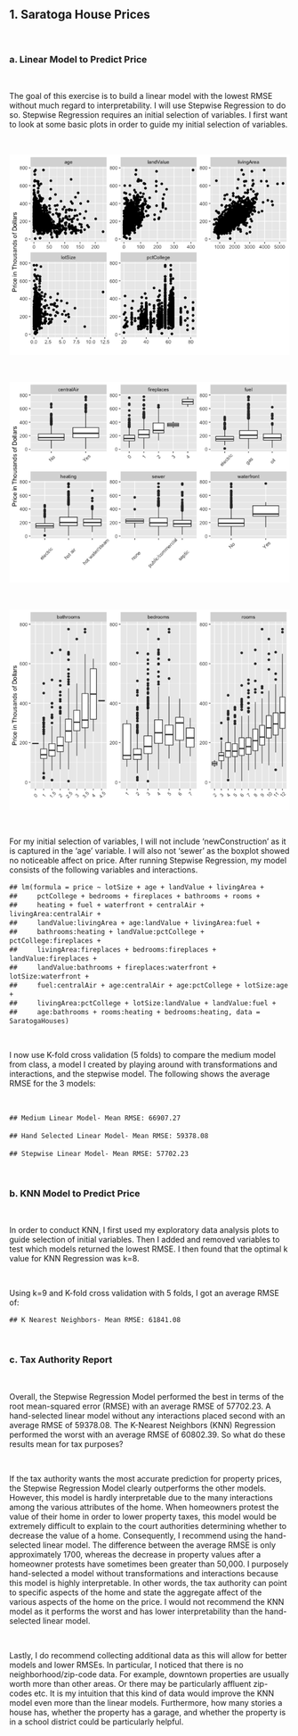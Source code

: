 ## 1. Saratoga House Prices

<br/>

### a. Linear Model to Predict Price

<br/>

The goal of this exercise is to build a linear model with the lowest
RMSE without much regard to interpretability. I will use Stepwise
Regression to do so. Stepwise Regression requires an initial selection
of variables. I first want to look at some basic plots in order to guide
my initial selection of variables.

<br/>

![](HW2_Saratoga_Albert_Joe_files/figure-markdown_strict/chunk2-1.png)

<br/>

![](HW2_Saratoga_Albert_Joe_files/figure-markdown_strict/chunk3a-1.png)

<br/>

![](HW2_Saratoga_Albert_Joe_files/figure-markdown_strict/chunk3b-1.png)

<br/>

For my initial selection of variables, I will not include
‘newConstruction’ as it is captured in the ‘age’ variable. I will also
not ‘sewer’ as the boxplot showed no noticeable affect on price. After
running Stepwise Regression, my model consists of the following
variables and interactions.

    ## lm(formula = price ~ lotSize + age + landValue + livingArea + 
    ##     pctCollege + bedrooms + fireplaces + bathrooms + rooms + 
    ##     heating + fuel + waterfront + centralAir + livingArea:centralAir + 
    ##     landValue:livingArea + age:landValue + livingArea:fuel + 
    ##     bathrooms:heating + landValue:pctCollege + pctCollege:fireplaces + 
    ##     livingArea:fireplaces + bedrooms:fireplaces + landValue:fireplaces + 
    ##     landValue:bathrooms + fireplaces:waterfront + lotSize:waterfront + 
    ##     fuel:centralAir + age:centralAir + age:pctCollege + lotSize:age + 
    ##     livingArea:pctCollege + lotSize:landValue + landValue:fuel + 
    ##     age:bathrooms + rooms:heating + bedrooms:heating, data = SaratogaHouses)

<br/>

I now use K-fold cross validation (5 folds) to compare the medium model
from class, a model I created by playing around with transformations and
interactions, and the stepwise model. The following shows the average
RMSE for the 3 models:

<br/>

    ## Medium Linear Model- Mean RMSE: 66907.27

    ## Hand Selected Linear Model- Mean RMSE: 59378.08

    ## Stepwise Linear Model- Mean RMSE: 57702.23

<br/>

### b. KNN Model to Predict Price

<br/>

In order to conduct KNN, I first used my exploratory data analysis plots
to guide selection of initial variables. Then I added and removed
variables to test which models returned the lowest RMSE. I then found
that the optimal k value for KNN Regression was k=8.

<br/>

Using k=9 and K-fold cross validation with 5 folds, I got an average
RMSE of:

    ## K Nearest Neighbors- Mean RMSE: 61841.08

<br/>

### c. Tax Authority Report

<br/>

Overall, the Stepwise Regression Model performed the best in terms of
the root mean-squared error (RMSE) with an average RMSE of 57702.23. A
hand-selected linear model without any interactions placed second with
an average RMSE of 59378.08. The K-Nearest Neighbors (KNN) Regression
performed the worst with an average RMSE of 60802.39. So what do these
results mean for tax purposes?

<br/>

If the tax authority wants the most accurate prediction for property
prices, the Stepwise Regression Model clearly outperforms the other
models. However, this model is hardly interpretable due to the many
interactions among the various attributes of the home. When homeowners
protest the value of their home in order to lower property taxes, this
model would be extremely difficult to explain to the court authorities
determining whether to decrease the value of a home. Consequently, I
recommend using the hand-selected linear model. The difference between
the average RMSE is only approximately 1700, whereas the decrease in
property values after a homeowner protests have sometimes been greater
than 50,000. I purposely hand-selected a model without transformations
and interactions because this model is highly interpretable. In other
words, the tax authority can point to specific aspects of the home and
state the aggregate affect of the various aspects of the home on the
price. I would not recommend the KNN model as it performs the worst and
has lower interpretability than the hand-selected linear model.

<br/>

Lastly, I do recommend collecting additional data as this will allow for
better models and lower RMSEs. In particular, I noticed that there is no
neighborhood/zip-code data. For example, downtown properties are usually
worth more than other areas. Or there may be particularly affluent
zip-codes etc. It is my intuition that this kind of data would improve
the KNN model even more than the linear models. Furthermore, how many
stories a house has, whether the property has a garage, and whether the
property is in a school district could be particularly helpful.
